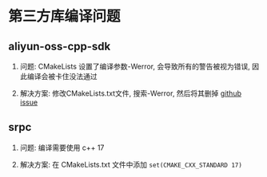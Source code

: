 # 第三方库编译问题

## aliyun-oss-cpp-sdk

1. 问题: CMakeLists 设置了编译参数-Werror, 会导致所有的警告被视为错误, 因此编译会被卡住没法通过

2. 解决方案: 修改CMakeLists.txt文件, 搜索-Werror, 然后将其删掉 [github issue](https://github.com/aliyun/aliyun-oss-cpp-sdk/issues/128)

## srpc

1. 问题: 编译需要使用 c++ 17

2. 解决方案: 在 CMakeLists.txt 文件中添加 `set(CMAKE_CXX_STANDARD 17)`
